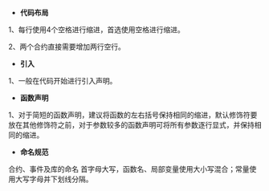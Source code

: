 - **代码布局**

1、每行使用4个空格进行缩进，首选使用空格进行缩进。

2、两个合约直接需要增加两行空行。

- **引入**

1、一般在代码开始进行引入声明。

- **函数声明**

1、对于简短的函数声明，建议将函数的左右括号保持相同的缩进，默认修饰符要放在其他修饰符之前，对于参数较多的函数声明可将所有参数逐行显式，并保持相同的缩进。

- **命名规范**

合约、事件及库的命名 首字母大写，函数名、局部变量使用大小写混合；常量使用大写字母并下划线分隔。
